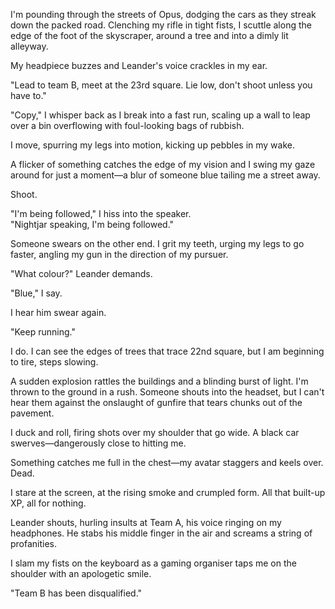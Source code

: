 I'm pounding through the streets of Opus, dodging the cars as they streak down the packed road. Clenching my rifle in tight fists, I scuttle along the edge of the foot of the skyscraper, around a tree and into a dimly lit alleyway.

My headpiece buzzes and Leander's voice crackles in my ear.

"Lead to team B, meet at the 23rd square. Lie low, don't shoot unless you have to."

"Copy," I whisper back as I break into a fast run, scaling up a wall to leap over a bin overflowing with foul-looking bags of rubbish.

I move, spurring my legs into motion, kicking up pebbles in my wake.

A flicker of something catches the edge of my vision and I swing my gaze around for just a moment—a blur of someone blue tailing me a street away.

Shoot.

"I'm being followed," I hiss into the speaker.  
"Nightjar speaking, I'm being followed."

Someone swears on the other end. I grit my teeth, urging my legs to go faster, angling my gun in the direction of my pursuer.

"What colour?" Leander demands.

"Blue," I say.

I hear him swear again.

"Keep running."

I do. I can see the edges of trees that trace 22nd square, but I am beginning to tire, steps slowing.

A sudden explosion rattles the buildings and a blinding burst of light. I'm thrown to the ground in a rush. Someone shouts into the headset, but I can't hear them against the onslaught of gunfire that tears chunks out of the pavement.

I duck and roll, firing shots over my shoulder that go wide. A black car swerves—dangerously close to hitting me.

Something catches me full in the chest—my avatar staggers and keels over.  
Dead.

I stare at the screen, at the rising smoke and crumpled form. All that built-up XP, all for nothing.

Leander shouts, hurling insults at Team A, his voice ringing on my headphones. He stabs his middle finger in the air and screams a string of profanities.

I slam my fists on the keyboard as a gaming organiser taps me on the shoulder with an apologetic smile.

"Team B has been disqualified."
